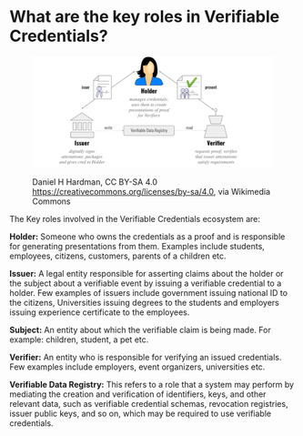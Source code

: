 # What are the key roles in Verifiable Credentials?

<figure><img src="../../.gitbook/assets/image (1).png" alt=""><figcaption><p>Daniel H Hardman, CC BY-SA 4.0 <a href="https://creativecommons.org/licenses/by-sa/4.0">https://creativecommons.org/licenses/by-sa/4.0</a>, via Wikimedia Commons</p></figcaption></figure>

The Key roles involved in the Verifiable Credentials ecosystem are:

**Holder:** Someone who owns the credentials as a proof and is responsible for generating presentations from them. Examples include students, employees, citizens, customers, parents of a children etc.

**Issuer:** A legal entity responsible for asserting claims about the holder or the subject about a verifiable event by issuing a verifiable credential to a holder. Few examples of issuers include government issuing national ID to the citizens, Universities issuing degrees to the students and employers issuing experience certificate to the employees.

**Subject:** An entity about which the verifiable claim is being made. For example: children, student, a pet etc.

**Verifier:** An entity who is responsible for verifying an issued credentials. Few examples include employers, event organizers, universities etc.&#x20;

**Verifiable Data Registry:** This refers to a role that a system may perform by mediating the creation and verification of identifiers, keys, and other relevant data, such as verifiable credential schemas, revocation registries, issuer public keys, and so on, which may be required to use verifiable credentials.
